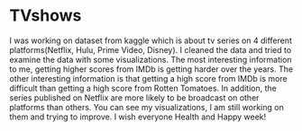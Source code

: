# TVshows
I was working on dataset from kaggle which is about tv series on 4 different platforms(Netflix, Hulu, Prime Video, Disney).
I cleaned the data and  tried to examine the data with some visualizations. 
The most interesting information to me, getting higher scores from IMDb is getting harder over the years.
The other interesting information is that getting a high score from IMDb is more difficult than getting a high score from Rotten Tomatoes. 
In addition, the series published on Netflix are more likely to be broadcast on other platforms than others. 
You can see my visualizations, I am still working on them and trying to improve. 
I wish everyone Health and Happy week!
